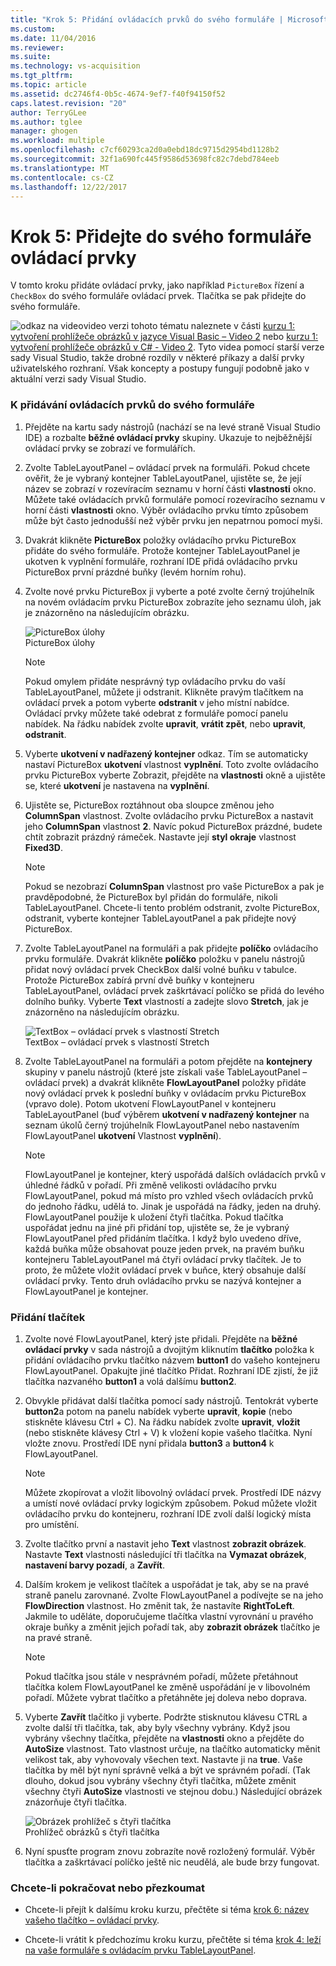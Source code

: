 ```yaml
---
title: "Krok 5: Přidání ovládacích prvků do svého formuláře | Microsoft Docs"
ms.custom: 
ms.date: 11/04/2016
ms.reviewer: 
ms.suite: 
ms.technology: vs-acquisition
ms.tgt_pltfrm: 
ms.topic: article
ms.assetid: dc2746f4-0b5c-4674-9ef7-f40f94150f52
caps.latest.revision: "20"
author: TerryGLee
ms.author: tglee
manager: ghogen
ms.workload: multiple
ms.openlocfilehash: c7cf60293ca2d0a0ebd18dc9715d2954bd1128b2
ms.sourcegitcommit: 32f1a690fc445f9586d53698fc82c7debd784eeb
ms.translationtype: MT
ms.contentlocale: cs-CZ
ms.lasthandoff: 12/22/2017
---
```

# <a name="step-5-add-controls-to-your-form"></a>Krok 5: Přidejte do svého formuláře ovládací prvky
V tomto kroku přidáte ovládací prvky, jako například `PictureBox` řízení a `CheckBox` do svého formuláře ovládací prvek. Tlačítka se pak přidejte do svého formuláře.  
  
 ![odkaz na video](../data-tools/media/playvideo.gif "PlayVideo")video verzi tohoto tématu naleznete v části [kurzu 1: vytvoření prohlížeče obrázků v jazyce Visual Basic – Video 2](http://go.microsoft.com/fwlink/?LinkId=205211) nebo [kurzu 1: vytvoření prohlížeče obrázků v C# - Video 2](http://go.microsoft.com/fwlink/?LinkId=205200). Tyto videa pomocí starší verze sady Visual Studio, takže drobné rozdíly v některé příkazy a další prvky uživatelského rozhraní. Však koncepty a postupy fungují podobně jako v aktuální verzi sady Visual Studio.  
  
### <a name="to-add-controls-to-your-form"></a>K přidávání ovládacích prvků do svého formuláře  
  
1.  Přejděte na kartu sady nástrojů (nachází se na levé straně Visual Studio IDE) a rozbalte **běžné ovládací prvky** skupiny. Ukazuje to nejběžnější ovládací prvky se zobrazí ve formulářích.  
  
2.  Zvolte TableLayoutPanel – ovládací prvek na formuláři. Pokud chcete ověřit, že je vybraný kontejner TableLayoutPanel, ujistěte se, že její název se zobrazí v rozevíracím seznamu v horní části **vlastnosti** okno. Můžete také ovládacích prvků formuláře pomocí rozevíracího seznamu v horní části **vlastnosti** okno. Výběr ovládacího prvku tímto způsobem může být často jednodušší než výběr prvku jen nepatrnou pomocí myši.  
  
3.  Dvakrát klikněte **PictureBox** položky ovládacího prvku PictureBox přidáte do svého formuláře. Protože kontejner TableLayoutPanel je ukotven k vyplnění formuláře, rozhraní IDE přidá ovládacího prvku PictureBox první prázdné buňky (levém horním rohu).  
  
4.  Zvolte nové prvku PictureBox ji vyberte a poté zvolte černý trojúhelník na novém ovládacím prvku PictureBox zobrazíte jeho seznamu úloh, jak je znázorněno na následujícím obrázku.  
  
     ![PictureBox úlohy](../ide/media/express_pictureboxtasks.png "Express_PictureBoxTasks")  
PictureBox úlohy  
  
    > [!NOTE]
    >  Pokud omylem přidáte nesprávný typ ovládacího prvku do vaší TableLayoutPanel, můžete ji odstranit. Klikněte pravým tlačítkem na ovládací prvek a potom vyberte **odstranit** v jeho místní nabídce. Ovládací prvky můžete také odebrat z formuláře pomocí panelu nabídek. Na řádku nabídek zvolte **upravit**, **vrátit zpět**, nebo **upravit**, **odstranit**.  
  
5.  Vyberte **ukotvení v nadřazený kontejner** odkaz. Tím se automaticky nastaví PictureBox **ukotvení** vlastnost **vyplnění**. Toto zvolte ovládacího prvku PictureBox vyberte Zobrazit, přejděte na **vlastnosti** okně a ujistěte se, které **ukotvení** je nastavena na **vyplnění**.  
  
6.  Ujistěte se, PictureBox roztáhnout oba sloupce změnou jeho **ColumnSpan** vlastnost. Zvolte ovládacího prvku PictureBox a nastavit jeho **ColumnSpan** vlastnost **2**. Navíc pokud PictureBox prázdné, budete chtít zobrazit prázdný rámeček. Nastavte její **styl okraje** vlastnost **Fixed3D**.  
  
    > [!NOTE]
    >  Pokud se nezobrazí **ColumnSpan** vlastnost pro vaše PictureBox a pak je pravděpodobné, že PictureBox byl přidán do formuláře, nikoli TableLayoutPanel. Chcete-li tento problém odstranit, zvolte PictureBox, odstranit, vyberte kontejner TableLayoutPanel a pak přidejte nový PictureBox.  
  
7.  Zvolte TableLayoutPanel na formuláři a pak přidejte **políčko** ovládacího prvku formuláře. Dvakrát klikněte **políčko** položku v panelu nástrojů přidat nový ovládací prvek CheckBox další volné buňku v tabulce. Protože PictureBox zabírá první dvě buňky v kontejneru TableLayoutPanel, ovládací prvek zaškrtávací políčko se přidá do levého dolního buňky. Vyberte **Text** vlastností a zadejte slovo **Stretch**, jak je znázorněno na následujícím obrázku.  
  
     ![TextBox – ovládací prvek s vlastností Stretch](../ide/media/express_pictureviewercheckbox.png "Express_PictureViewerCheckbox")  
TextBox – ovládací prvek s vlastností Stretch  
  
8.  Zvolte TableLayoutPanel na formuláři a potom přejděte na **kontejnery** skupiny v panelu nástrojů (které jste získali vaše TableLayoutPanel – ovládací prvek) a dvakrát klikněte **FlowLayoutPanel** položky přidáte nový ovládací prvek k poslední buňky v ovládacím prvku PictureBox (vpravo dole). Potom ukotvení FlowLayoutPanel v kontejneru TableLayoutPanel (buď výběrem **ukotvení v nadřazený kontejner** na seznam úkolů černý trojúhelník FlowLayoutPanel nebo nastavením FlowLayoutPanel **ukotvení** Vlastnost **vyplnění**).  
  
    > [!NOTE]
    >  FlowLayoutPanel je kontejner, který uspořádá dalších ovládacích prvků v úhledné řádků v pořadí. Při změně velikosti ovládacího prvku FlowLayoutPanel, pokud má místo pro vzhled všech ovládacích prvků do jednoho řádku, udělá to. Jinak je uspořádá na řádky, jeden na druhý. FlowLayoutPanel použije k uložení čtyři tlačítka. Pokud tlačítka uspořádat jednu na jiné při přidání top, ujistěte se, že je vybraný FlowLayoutPanel před přidáním tlačítka. I když bylo uvedeno dříve, každá buňka může obsahovat pouze jeden prvek, na pravém buňku kontejneru TableLayoutPanel má čtyři ovládací prvky tlačítek. Je to proto, že můžete vložit ovládací prvek v buňce, který obsahuje další ovládací prvky. Tento druh ovládacího prvku se nazývá kontejner a FlowLayoutPanel je kontejner.  
  
### <a name="to-add-buttons"></a>Přidání tlačítek  
  
1.  Zvolte nové FlowLayoutPanel, který jste přidali. Přejděte na **běžné ovládací prvky** v sada nástrojů a dvojitým kliknutím **tlačítko** položka k přidání ovládacího prvku tlačítko názvem **button1** do vašeho kontejneru FlowLayoutPanel. Opakujte jiné tlačítko Přidat. Rozhraní IDE zjistí, že již tlačítka nazvaného **button1** a volá dalšímu **button2**.  
  
2.  Obvykle přidávat další tlačítka pomocí sady nástrojů. Tentokrát vyberte **button2**a potom na panelu nabídek vyberte **upravit**, **kopie** (nebo stiskněte klávesu Ctrl + C). Na řádku nabídek zvolte **upravit**, **vložit** (nebo stiskněte klávesy Ctrl + V) k vložení kopie vašeho tlačítka. Nyní vložte znovu. Prostředí IDE nyní přidala **button3** a **button4** k FlowLayoutPanel.  
  
    > [!NOTE]
    >  Můžete zkopírovat a vložit libovolný ovládací prvek. Prostředí IDE názvy a umístí nové ovládací prvky logickým způsobem. Pokud můžete vložit ovládacího prvku do kontejneru, rozhraní IDE zvolí další logický místa pro umístění.  
  
3.  Zvolte tlačítko první a nastavit jeho **Text** vlastnost **zobrazit obrázek**. Nastavte **Text** vlastnosti následující tři tlačítka na **Vymazat obrázek**, **nastavení barvy pozadí**, a **Zavřít**.  
  
4.  Dalším krokem je velikost tlačítek a uspořádat je tak, aby se na pravé straně panelu zarovnané. Zvolte FlowLayoutPanel a podívejte se na jeho **FlowDirection** vlastnost. Ho změnit tak, že nastavíte **RightToLeft**. Jakmile to uděláte, doporučujeme tlačítka vlastní vyrovnání u pravého okraje buňky a změnit jejich pořadí tak, aby **zobrazit obrázek** tlačítko je na pravé straně.  
  
    > [!NOTE]
    >  Pokud tlačítka jsou stále v nesprávném pořadí, můžete přetáhnout tlačítka kolem FlowLayoutPanel ke změně uspořádání je v libovolném pořadí. Můžete vybrat tlačítko a přetáhněte jej doleva nebo doprava.  
  
5.  Vyberte **Zavřít** tlačítko ji vyberte. Podržte stisknutou klávesu CTRL a zvolte další tři tlačítka, tak, aby byly všechny vybrány. Když jsou vybrány všechny tlačítka, přejděte na **vlastnosti** okno a přejděte do **AutoSize** vlastnost. Tato vlastnost určuje, na tlačítko automaticky měnit velikost tak, aby vyhovovaly všechen text. Nastavte ji na **true**. Vaše tlačítka by měl být nyní správně velká a být ve správném pořadí. (Tak dlouho, dokud jsou vybrány všechny čtyři tlačítka, můžete změnit všechny čtyři **AutoSize** vlastnosti ve stejnou dobu.) Následující obrázek znázorňuje čtyři tlačítka.  
  
     ![Obrázek prohlížeč s čtyři tlačítka](../ide/media/express_autosize.png "Express_AutoSize")  
Prohlížeč obrázků s čtyři tlačítka  
  
6.  Nyní spusťte program znovu zobrazíte nově rozložený formulář. Výběr tlačítka a zaškrtávací políčko ještě nic neudělá, ale bude brzy fungovat.  
  
### <a name="to-continue-or-review"></a>Chcete-li pokračovat nebo přezkoumat  
  
-   Chcete-li přejít k dalšímu kroku kurzu, přečtěte si téma [krok 6: název vašeho tlačítko – ovládací prvky](../ide/step-6-name-your-button-controls.md).  
  
-   Chcete-li vrátit k předchozímu kroku kurzu, přečtěte si téma [krok 4: leží na vaše formuláře s ovládacím prvku TableLayoutPanel](../ide/step-4-lay-out-your-form-with-a-tablelayoutpanel-control.md).